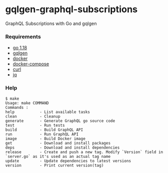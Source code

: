 # gqlgen-graphql-subscriptions

GraphQL Subscriptions with Go and gqlgen

### Requirements

- [go 1.18](https://go.dev/doc/install)
- [gqlgen](https://github.com/99designs/gqlgen)
- [docker](https://docs.docker.com/engine/install/)
- [docker-compose](https://docs.docker.com/compose/install/)
- [curl](https://help.ubidots.com/en/articles/2165289-learn-how-to-install-run-curl-on-windows-macosx-linux)
- [jq](https://github.com/stedolan/jq/wiki/Installation)

### Help

```text
$ make
Usage: make COMMAND
Commands :
help           - List available tasks
clean          - Cleanup
generate       - Generate GraphQL go source code
test           - Run tests
build          - Build GraphQL API
run            - Run GraphQL API
image          - Build Docker image
get            - Download and install packages
deps           - Download and install dependencies
release        - Create and push a new tag. Modify `Version` field in `server.go` as it's used as an actual tag name
update         - Update dependencies to latest versions
version        - Print current version(tag)
```
